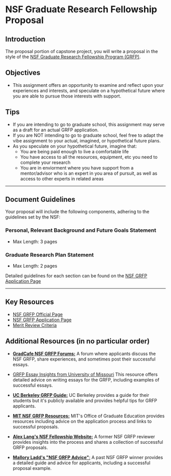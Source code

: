 
# NSF Graduate Research Fellowship Proposal

## Introduction
The proposal portion of capstone project, you will write a proposal in the style of the [NSF Graduate Research Fellowship Program (GRFP)](https://www.nsfgrfp.org/). 


## Objectives
- This assignment offers an opportunity to examine and reflect upon your experiences and interests, and speculate on a hypothetical future where you are able to pursue those interests with support.

## Tips
  - If you are intending to go to graduate school, this assignment may serve as a draft for an actual GRFP application.
  - If you are NOT intending to go to graduate school, feel free to adapt the vibe assignment to your actual, imagined, or hypothetical future plans.
  - As you speculate on your hypothetical future, imagine that: 
    - You are being paid enough to live a comfortable life
    - You have access to all the resources, equipment, etc you need to complete your research
    - You are in enviorment where you have support from a mentor/advisor who is an expert in you area of pursuit, as well as access to other experts in related areas

___

## Document Guidelines
Your proposal will include the following components, adhering to the guidelines set by the NSF:

### Personal, Relevant Background and Future Goals Statement
- Max Length: 3 pages
### Graduate Research Plan Statement
- Max Length: 2 pages

Detailed guidelines for each section can be found on the [NSF GRFP Application Page](https://nsfgrfp.org/applicants/statements/)
___




## Key Resources
- [NSF GRFP Official Page](https://www.nsfgrfp.org/)
- [NSF GRFP Application Page](https://nsfgrfp.org/applicants/statements/)
- [Merit Review Criteria](https://nsfgrfp.org/applicants/merit-review-criteria/)

## Additional Resources (in no particular order)
- [**GradCafe NSF GRFP Forums:**](https://forum.thegradcafe.com/forum/69-nsf-graduate-research-fellowship/)
   A forum where applicants discuss the NSF GRFP, share experiences, and sometimes post their successful essays.
 - [GRFP Essay Insights from University of Missouri](https://gradschool.missouri.edu/nsf-graduate-research-fellowship-program-resources/)
   This resource offers detailed advice on writing essays for the GRFP, including examples of successful essays.
 - [**UC Berkeley GRFP Guide:**](https://grad.berkeley.edu/news/egrad/nsf-graduate-research-fellowship/)
   UC Berkeley provides a guide for their students but it's publicly available and provides helpful tips for GRFP applicants.

- [**MIT NSF GRFP Resources:**](https://oge.mit.edu/development/nsf/)
   MIT's Office of Graduate Education provides resources including advice on the application process and links to successful proposals.

- [**Alex Lang's NSF Fellowship Website:**](http://www.alexhunterlang.com/nsf-fellowship)
   A former NSF GRFP reviewer provides insights into the process and shares a collection of successful GRFP proposals.



- [**Mallory Ladd's "NSF GRFP Advice"**:](https://malloryladd.com/nsf-grfp-advice/)
   A past NSF GRFP winner provides a detailed guide and advice for applicants, including a successful proposal example.


